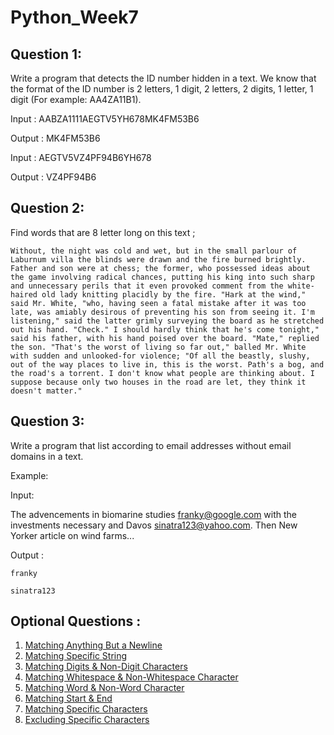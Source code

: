 # Python_Week7

## Question 1:

Write a program that detects the ID number hidden in a text. We know that the format of the ID number is 2 letters, 1 digit, 2 letters, 2 digits, 1 letter, 1 digit (For example: AA4ZA11B1).

Input : AABZA1111AEGTV5YH678MK4FM53B6

Output : MK4FM53B6

Input : AEGTV5VZ4PF94B6YH678

Output : VZ4PF94B6

## Question 2:
Find words that are 8 letter long on this text ;

`Without, the night was cold and wet, but in the small parlour of Laburnum villa the blinds were drawn and the fire burned brightly. Father and son were at chess; the former, who possessed ideas about the game involving radical chances, putting his king into such sharp and unnecessary perils that it even provoked comment from the white-haired old lady knitting placidly by the fire. "Hark at the wind," said Mr. White, "who, having seen a fatal mistake after it was too late, was amiably desirous of preventing his son from seeing it. I'm listening," said the latter grimly surveying the board as he stretched out his hand. "Check." I should hardly think that he's come tonight," said his father, with his hand poised over the board. "Mate," replied the son. "That's the worst of living so far out," balled Mr. White with sudden and unlooked-for violence; "Of all the beastly, slushy, out of the way places to live in, this is the worst. Path's a bog, and the road's a torrent. I don't know what people are thinking about. I suppose because only two houses in the road are let, they think it doesn't matter."`

## Question 3:
Write a program that list according to email addresses without email domains in a text.

Example:

Input:

The advencements in biomarine studies franky@google.com with the investments necessary and Davos sinatra123@yahoo.com. Then New Yorker article on wind farms...

Output :

`franky`

`sinatra123`

## Optional Questions :
1. [Matching Anything But a Newline](https://www.hackerrank.com/challenges/matching-anything-but-new-line/problem)
2. [Matching Specific String](https://www.hackerrank.com/challenges/matching-specific-string/problem)
3. [Matching Digits & Non-Digit Characters](https://www.hackerrank.com/challenges/matching-digits-non-digit-character/problem)
4. [Matching Whitespace & Non-Whitespace Character](https://www.hackerrank.com/challenges/matching-whitespace-non-whitespace-character/problem)
5. [Matching Word & Non-Word Character](https://www.hackerrank.com/challenges/matching-word-non-word/problem)
6. [Matching Start & End](https://www.hackerrank.com/challenges/matching-start-end/problem)
7. [Matching Specific Characters](https://www.hackerrank.com/challenges/matching-specific-characters/problem)
8. [Excluding Specific Characters](https://www.hackerrank.com/challenges/excluding-specific-characters/problem)
